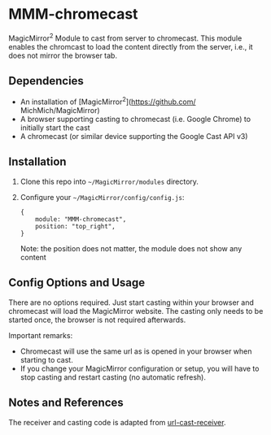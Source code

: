 # MMM-chromecast
MagicMirror<sup>2</sup> Module to cast from server to chromecast. This module enables the chromcast to load the content directly from the server, i.e., it does not mirror the browser tab. 

## Dependencies
  * An installation of [MagicMirror<sup>2</sup>](https://github.com/
MichMich/MagicMirror)
  * A browser supporting casting to chromecast (i.e. Google Chrome) to initially start the cast
  * A chromecast (or similar device supporting the Google Cast API v3)

## Installation
1. Clone this repo into `~/MagicMirror/modules` directory.
 2. Configure your `~/MagicMirror/config/config.js`:

    ```
    {
        module: "MMM-chromecast",
        position: "top_right",
    }
    ```

    Note: the position does not matter, the module does not show any content

## Config Options and Usage
There are no options required. Just start casting within your browser and chromecast will load the MagicMirror website. The casting only needs to be started once, the browser is not required afterwards. 

Important remarks:
 * Chromecast will use the same url as is opened in your browser when starting to cast.
 * If you change your MagicMirror configuration or setup, you will have to stop casting and restart casting (no automatic refresh).


## Notes and References
The receiver and casting code is adapted from [url-cast-receiver](https://github.com/DeMille/url-cast-receiver).

